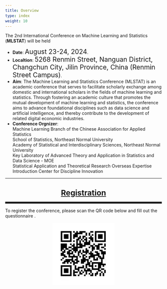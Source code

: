 ```yaml
---
title: Overview
type: index
weight: 10
---
```



The 2nd International Conference on Machine Learning and Statistics (**MLSTAT**) will be held
- **Date**: <span style="font-size:150%">August 23-24, 2024</span>. 
- **Localtion**: <span style="font-size:150%">5268 Renmin Street, Nanguan District, Changchun City, Jilin Province, China (Renmin Street Campus)</span>.
- **Aim**: The Machine Learning and Statistics Conference (MLSTAT) is an academic conference that serves to facilitate scholarly exchange among domestic and international scholars in the fields of machine learning and statistics. Through fostering an academic culture that promotes the mutual development of machine learning and statistics, the conference aims to advance foundational disciplines such as data science and artificial intelligence, and thereby contribute to the development of related digital economic industries.
- **Conference Orgnizer**:\
  Machine Learning Branch of the Chinese Association for Applied Statistics\
  School of Statistics, Northeast Normal University\
  Academy of Statistical and Interdisciplinary Sciences, Northeast Normal University\
  Key Laboratory of Advanced Theory and Application
 in Statistics and Data Science - MOE\
  Statistical Application and Theoretical Research Overseas Expertise Introduction Center for Discipline Innovation
________________________________________

<!--
- If you've previously attended a Crested Butte event and need a break on the
  fee, <a href="/contact">make a request</a>. Don't let the fee be the reason
  you can't attend.
-->
<br/>
<div style="text-align:center;font-size:175%;font-weight:bold">
<a href = "/registration">Registration</a>
</div>

<hr style="border: 0; border-top: 5px solid;">

To register the conference, please scan the QR code below and fill out the questionnaire .

<center><img src="/images/register_qrcode.jpg" alt="QR Code for Registration" height="200"></center>

<!-- <style>

.qrcode {
  /* border: 1px solid #ddd; */
  /* border-radius: 4px; */
  padding: 2px;
  width: 200px;
} -->